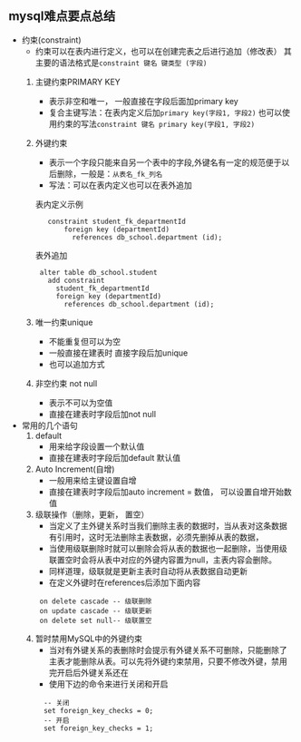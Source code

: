 ## mysql难点要点总结
 - 约束(constraint)
    - 约束可以在表内进行定义，也可以在创建完表之后进行追加（修改表）
    其主要的语法格式是`constraint 键名 键类型 (字段)`
    1. 主键约束PRIMARY KEY
        - 表示非空和唯一， 一般直接在字段后面加primary key
        - 复合主键写法：在表内定义后加`primary key(字段1, 字段2)`
        也可以使用约束的写法`constraint 键名 primary key(字段1, 字段2)`
    2. 外键约束
        - 表示一个字段只能来自另一个表中的字段,外键名有一定的规范便于以后删除，一般是：`从表名_fk_列名`
        - 写法：可以在表内定义也可以在表外追加
        
        表内定义示例
        ```
           constraint student_fk_departmentId
               foreign key (departmentId)
                 references db_school.department (id);
        ```
        表外追加
        ```mysql
         alter table db_school.student
           add constraint
             student_fk_departmentId
             foreign key (departmentId)
               references db_school.department (id);
        ```
    3. 唯一约束unique
        - 不能重复但可以为空
        - 一般直接在建表时 直接字段后加unique
        - 也可以追加方式
    4. 非空约束 not null
        - 表示不可以为空值
        - 直接在建表时字段后加not null
  - 常用的几个语句
    1. default 
       - 用来给字段设置一个默认值
       - 直接在建表时字段后加default 默认值
    2. Auto Increment(自增)
        - 一般用来给主键设置自增
        - 直接在建表时字段后加auto increment = 数值， 可以设置自增开始数值
    3. 级联操作（删除，更新， 置空）
        - 当定义了主外键关系时当我们删除主表的数据时，当从表对这条数据有引用时，这时无法删除主表数据，必须先删掉从表的数据，
        - 当使用级联删除时就可以删除会将从表的数据也一起删除，当使用级联置空时会将从表中对应的外键内容置为null，主表内容会删除。
        - 同样道理，级联就是更新主表时自动将从表数据自动更新
        - 在定义外键时在references后添加下面内容
       ```
        on delete cascade -- 级联删除
        on update cascade -- 级联更新
        on delete set null-- 级联置空
       ```
    4. 暂时禁用MySQL中的外键约束
       - 当对有外键关系的表删除时会提示有外键关系不可删除，只能删除了主表才能删除从表。可以先将外键约束禁用，只要不修改外键，禁用完开启后外键关系还在
       - 使用下边的命令来进行关闭和开启
       ```mysql
         -- 关闭
         set foreign_key_checks = 0;
         -- 开启
         set foreign_key_checks = 1;
       ```